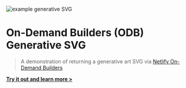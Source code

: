 ![example generative SVG](https://odb-generative-svg.netlify.app/5t3ph/1000)

# On-Demand Builders (ODB) Generative SVG

> A demonstration of returning a generative art SVG via [Netlify On-Demand Builders](https://docs.netlify.com/configure-builds/on-demand-builders/)

**[Try it out and learn more >](https://odb-generative-svg.netlify.app)**
